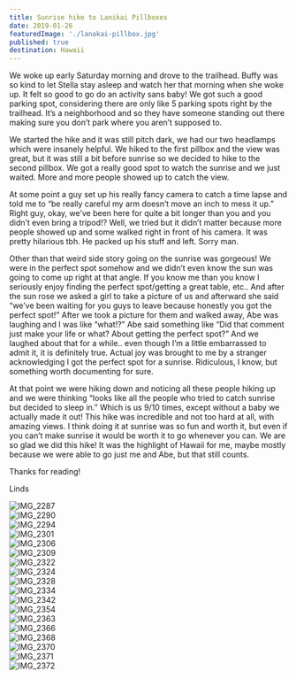 ```yaml
---
title: Sunrise hike to Lanikai Pillboxes
date: 2019-01-26
featuredImage: './lanakai-pillbox.jpg'
published: true
destination: Hawaii
---
```


We woke up early Saturday morning and drove to the trailhead.
Buffy was so kind to let Stella stay asleep and watch her that morning when she woke up.
It felt so good to go do an activity sans baby! We got such a good parking spot, considering there are only like 5 parking spots right by the trailhead.
It’s a neighborhood and so they have someone standing out there making sure you don’t park where you aren’t supposed to.

We started the hike and it was still pitch dark, we had our two headlamps which were insanely helpful.
We hiked to the first pillbox and the view was great, but it was still a bit before sunrise so we decided to hike to the second pillbox.
We got a really good spot to watch the sunrise and we just waited.
More and more people showed up to catch the view.

At some point a guy set up his really fancy camera to catch a time lapse and told me to “be really careful my arm doesn’t move an inch to mess it up.” Right guy, okay, we’ve been here for quite a bit longer than you and you didn’t even bring a tripod!? Well, we tried but it didn’t matter because more people showed up and some walked right in front of his camera.
It was pretty hilarious tbh.
He packed up his stuff and left.
Sorry man.

Other than that weird side story going on the sunrise was gorgeous! We were in the perfect spot somehow and we didn’t even know the sun was going to come up right at that angle.
If you know me than you know I seriously enjoy finding the perfect spot/getting a great table, etc..
And after the sun rose we asked a girl to take a picture of us and afterward she said “we’ve been waiting for you guys to leave because honestly you got the perfect spot!” After we took a picture for them and walked away, Abe was laughing and I was like “what!?” Abe said something like “Did that comment just make your life or what? About getting the perfect spot?” And we laughed about that for a while..
even though I’m a little embarrassed to admit it, it is definitely true.
Actual joy was brought to me by a stranger acknowledging I got the perfect spot for a sunrise.
Ridiculous, I know, but something worth documenting for sure.

At that point we were hiking down and noticing all these people hiking up and we were thinking “looks like all the people who tried to catch sunrise but decided to sleep in.” Which is us 9/10 times, except without a baby we actually made it out! This hike was incredible and not too hard at all, with amazing views.
I think doing it at sunrise was so fun and worth it, but even if you can’t make sunrise it would be worth it to go whenever you can.
We are so glad we did this hike! It was the highlight of Hawaii for me, maybe mostly because we were able to go just me and Abe,
but that still counts.

Thanks for reading!

Linds


![IMG_2287](/IMG_2287.JPG)
<br />
![IMG_2290](/IMG_2290.JPG)
<br />
![IMG_2294](/IMG_2294.JPG)
<br />
![IMG_2301](/IMG_2301.JPG)
<br />
![IMG_2306](/IMG_2306.JPG)
<br />
![IMG_2309](/IMG_2309.JPG)
<br />
![IMG_2322](/IMG_2322.JPG)
<br />
![IMG_2324](/IMG_2324.JPG)
<br />
![IMG_2328](/IMG_2328.JPG)
<br />
![IMG_2334](/IMG_2334.JPG)
<br />
![IMG_2342](/IMG_2342.JPG)
<br />
![IMG_2354](/IMG_2354.JPG)
<br />
![IMG_2363](/IMG_2363.JPG)
<br />
![IMG_2366](/IMG_2366.JPG)
<br />
![IMG_2368](/IMG_2368.JPG)
<br />
![IMG_2370](/IMG_2370.JPG)
<br />
![IMG_2371](/IMG_2371.JPG)
<br />
![IMG_2372](/IMG_2372.JPG)